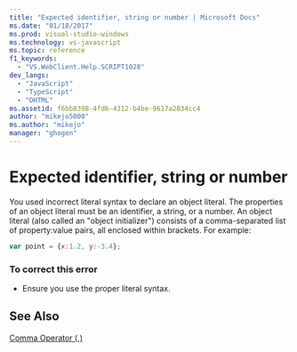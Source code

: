 ```yaml
---
title: "Expected identifier, string or number | Microsoft Docs"
ms.date: "01/18/2017"
ms.prod: visual-studio-windows
ms.technology: vs-javascript
ms.topic: reference
f1_keywords: 
  - "VS.WebClient.Help.SCRIPT1028"
dev_langs: 
  - "JavaScript"
  - "TypeScript"
  - "DHTML"
ms.assetid: f6bb8398-4fd6-4312-b4be-9617a2834cc4
author: "mikejo5000"
ms.author: "mikejo"
manager: "ghogen"
---
```

# Expected identifier, string or number
You used incorrect literal syntax to declare an object literal. The properties of an object literal must be an identifier, a string, or a number. An object literal (also called an "object initializer") consists of a comma-separated list of property:value pairs, all enclosed within brackets. For example:  
  
```JavaScript  
var point = {x:1.2, y:-3.4};  
```  
  
### To correct this error  
  
-   Ensure you use the proper literal syntax.  
  
## See Also  
 [Comma Operator (,)](../../javascript/reference/comma-operator-decrement-javascript.md)